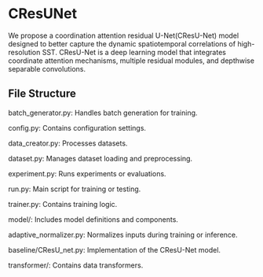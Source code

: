 # CResUNet

We propose a coordination attention residual U-Net(CResU-Net) model designed to better capture the dynamic spatiotemporal correlations of high-resolution SST. CResU-Net is a deep learning model that integrates coordinate attention mechanisms, multiple residual modules, and depthwise separable convolutions.

## File Structure

batch_generator.py: Handles batch generation for training.

config.py: Contains configuration settings.

data_creator.py: Processes datasets.

dataset.py: Manages dataset loading and preprocessing.

experiment.py: Runs experiments or evaluations.

run.py: Main script for training or testing.

trainer.py: Contains training logic.

model/: Includes model definitions and components.

adaptive_normalizer.py: Normalizes inputs during training or inference.

baseline/CResU_net.py: Implementation of the CResU-Net model.

transformer/: Contains data transformers.
